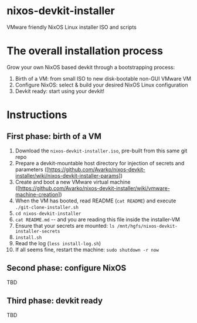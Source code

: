 # nixos-devkit-installer

VMware friendly NixOS Linux installer ISO and scripts

# The overall installation process

Grow your own NixOS based devkit through a bootstrapping process:
1. Birth of a VM:   from small ISO to new disk-bootable non-GUI VMware VM
2. Configure NixOS: select & build your desired NixOS Linux configuration
3. Devkit ready:    start using your devkit!

# Instructions

## First phase: birth of a VM

1. Download the `nixos-devkit-installer.iso`, pre-built from this same git repo
2. Prepare a devkit-mountable host directory for injection of secrets and parameters ([https://github.com/Avarko/nixos-devkit-installer/wiki/nixos-devkit-installer-params])
3. Create and boot a new VMware virtual machine ([https://github.com/Avarko/nixos-devkit-installer/wiki/vmware-machine-creation])
4. When the VM has booted, read README (`cat README`) and execute `./git-clone-installer.sh`
5. `cd nixos-devkit-installer`
6. `cat README.md` -- and you are reading this file inside the installer-VM
7. Ensure that your secrets are mounted: `ls /mnt/hgfs/nixos-devkit-installer-secrets`
8. `install.sh`
9. Read the log (`less install-log.sh`)
10. If all seems fine, restart the machine: `sudo shutdown -r now`

## Second phase: configure NixOS

TBD

## Third phase: devkit ready

TBD
